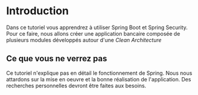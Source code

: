 # Introduction

Dans ce tutoriel vous apprendrez à utiliser Spring Boot et Spring Security. Pour ce faire, nous allons créer une application bancaire composée de plusieurs modules développés autour d'une *Clean Architecture*

## Ce que vous ne verrez pas
Ce tutoriel n'explique pas en détail le fonctionnement de Spring. Nous nous attardons sur la mise en oeuvre et la bonne réalisation de l'application. Des recherches personnelles devront être faites aux besoins.